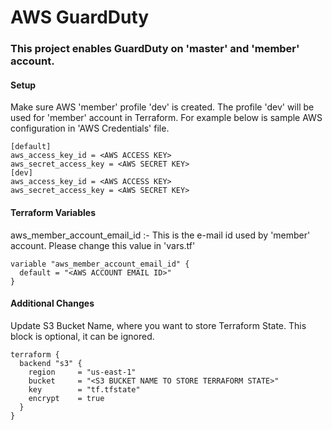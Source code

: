 # AWS GuardDuty

###  This project enables GuardDuty on 'master' and 'member' account.

#### Setup ####

Make sure AWS 'member' profile 'dev' is created. The profile 'dev' will be used for 'member' account in Terraform.
For example below is sample AWS configuration in 'AWS Credentials' file.

```
[default]
aws_access_key_id = <AWS ACCESS KEY>
aws_secret_access_key = <AWS SECRET KEY>
[dev]
aws_access_key_id = <AWS ACCESS KEY>
aws_secret_access_key = <AWS SECRET KEY>

```

#### Terraform Variables ####
aws_member_account_email_id :- This is the e-mail id used by 'member' account. Please change this value in 'vars.tf'

```
variable "aws_member_account_email_id" {
  default = "<AWS ACCOUNT EMAIL ID>"
}
```

#### Additional Changes ####

Update S3 Bucket Name, where you want to store Terraform State. This block is optional, it can be ignored.

```
terraform {
  backend "s3" {
    region     = "us-east-1"
    bucket     = "<S3 BUCKET NAME TO STORE TERRAFORM STATE>"
    key        = "tf.tfstate"
    encrypt    = true
  }
}
```
